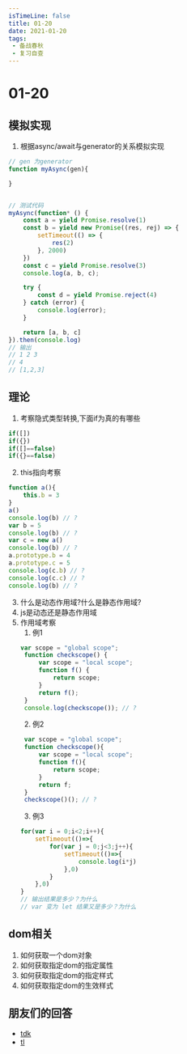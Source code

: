 ```yaml
---
isTimeLine: false
title: 01-20
date: 2021-01-20
tags:
 - 备战春秋
 - 复习自查
---
```

# 01-20

## 模拟实现
1. 根据async/await与generator的关系模拟实现
```js
// gen 为generator
function myAsync(gen){

}


// 测试代码
myAsync(function* () {
    const a = yield Promise.resolve(1)
    const b = yield new Promise((res, rej) => {
        setTimeout(() => {
            res(2)
        }, 2000)
    })
    const c = yield Promise.resolve(3)
    console.log(a, b, c);

    try {
        const d = yield Promise.reject(4)
    } catch (error) {
        console.log(error);
    }

    return [a, b, c]
}).then(console.log)
// 输出
// 1 2 3
// 4
// [1,2,3]
```

## 理论
1. 考察隐式类型转换,下面if为真的有哪些
```js
if([])
if({})
if([]==false)
if({}==false)
```
2. this指向考察
```js
function a(){
    this.b = 3
}
a()
console.log(b) // ?
var b = 5
console.log(b) // ?
var c = new a()
console.log(b) // ?
a.prototype.b = 4
a.prototype.c = 5
console.log(c.b) // ?
console.log(c.c) // ?
console.log(b) // ?
```
3. 什么是动态作用域?什么是静态作用域?
4. js是动态还是静态作用域
5. 作用域考察
   1. 例1
   ```js
   var scope = "global scope";
    function checkscope() {
        var scope = "local scope";
        function f() {
            return scope;
        }
        return f();
    }
    console.log(checkscope()); // ?
   ```
   2. 例2
   ```js
    var scope = "global scope";
    function checkscope(){
        var scope = "local scope";
        function f(){
            return scope;
        }
        return f;
    }
    checkscope()(); // ?
   ```
   3. 例3
    ```js
    for(var i = 0;i<2;i++){
        setTimeout(()=>{
            for(var j = 0;j<3;j++){
                setTimeout(()=>{
                    console.log(i*j)
                },0)
            }        
        },0)
    }
    // 输出结果是多少？为什么
    // var 变为 let 结果又是多少？为什么
    ```

## dom相关
1. 如何获取一个dom对象
2. 如何获取指定dom的指定属性
3. 如何获取指定dom的指定样式
4. 如何获取指定dom的生效样式

## 朋友们的回答
* [tdk](https://www.cnblogs.com/dark-duck/p/14321961.html)
* [tl](https://juejin.cn/post/6921252628097679368/)

<comment/>
<tongji/>